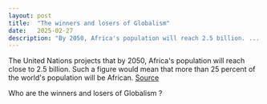 ```yaml
---
layout: post
title:  "The winners and losers of Globalism"
date:   2025-02-27
description: "By 2050, Africa's population will reach 2.5 billion. ... One person out of 4 will be African"
---
```


<p class="intro"><span class="dropcap">T</span>he United Nations projects that by 2050, Africa's population will reach close to 2.5 billion. Such a figure would mean that more than 25 percent of the world's population will be African. <a href="https://www.imf.org/-/media/Files/Publications/Fandd/Article/2023/September/Picture-this-0923.ashx">Source</a></p>

Who are the winners and losers of Globalism ?

